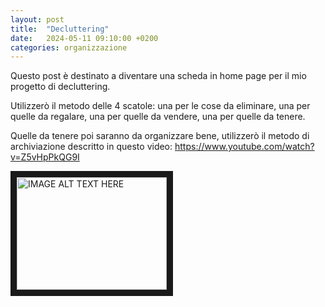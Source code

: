 ```yaml
---
layout: post
title:  "Decluttering"
date:   2024-05-11 09:10:00 +0200
categories: organizzazione
---
```

Questo post è destinato a diventare una scheda in home page per il mio progetto di decluttering.

Utilizzerò il metodo delle 4 scatole: una per le cose da eliminare, una per quelle da regalare, una per quelle da vendere, una per quelle da tenere.

Quelle da tenere poi saranno da organizzare bene, utilizzerò il metodo di archiviazione descritto in questo video:
https://www.youtube.com/watch?v=Z5vHpPkQG9I

<a href="http://www.youtube.com/watch?feature=player_embedded&v=Z5vHpPkQG9I
" target="_blank"><img src="http://img.youtube.com/vi/Z5vHpPkQG9I/0.jpg" 
alt="IMAGE ALT TEXT HERE" width="240" height="180" border="10" /></a>